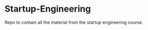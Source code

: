 Startup-Engineering
===================

Repo to contain all the material from the startup engineering course. 
